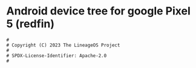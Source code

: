 # Android device tree for google Pixel 5 (redfin)

```
#
# Copyright (C) 2023 The LineageOS Project
#
# SPDX-License-Identifier: Apache-2.0
#
```
